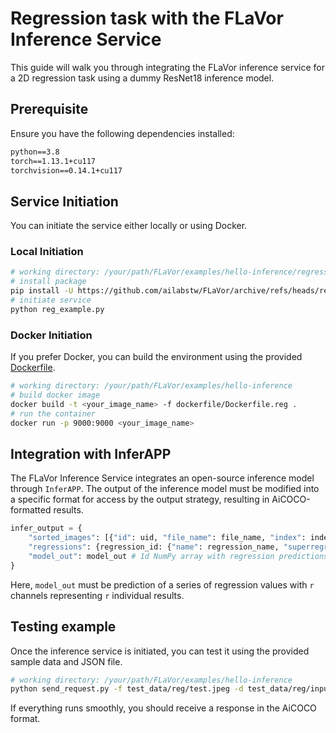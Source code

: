 # Regression task with the FLaVor Inference Service

This guide will walk you through integrating the FLaVor inference service for a 2D regression task using a dummy ResNet18 inference model.

## Prerequisite

Ensure you have the following dependencies installed:

```txt
python==3.8
torch==1.13.1+cu117
torchvision==0.14.1+cu117
```

## Service Initiation

You can initiate the service either locally or using Docker.

### Local Initiation

```bash
# working directory: /your/path/FLaVor/examples/hello-inference/regression_example
# install package
pip install -U https://github.com/ailabstw/FLaVor/archive/refs/heads/release/stable.zip && pip install "flavor[infer]"
# initiate service
python reg_example.py
```

### Docker Initiation

If you prefer Docker, you can build the environment using the provided [Dockerfile](../dockerfile/Dockerfile.reg).

```bash
# working directory: /your/path/FLaVor/examples/hello-inference
# build docker image
docker build -t <your_image_name> -f dockerfile/Dockerfile.reg .
# run the container
docker run -p 9000:9000 <your_image_name>
```

## Integration with InferAPP

The FLaVor Inference Service integrates an open-source inference model through `InferAPP`. The output of the inference model must be modified into a specific format for access by the output strategy, resulting in AiCOCO-formatted results.

```python
infer_output = {
    "sorted_images": [{"id": uid, "file_name": file_name, "index": index, ...}, ...],
    "regressions": {regression_id: {"name": regression_name, "superregression_name": superregression_name, ...}, ...},
    "model_out": model_out # 1d NumPy array with regression predictions
}
```

Here, `model_out` must be prediction of a series of regression values with `r` channels representing `r` individual results.

## Testing example

Once the inference service is initiated, you can test it using the provided sample data and JSON file.

```bash
# working directory: /your/path/FLaVor/examples/hello-inference
python send_request.py -f test_data/reg/test.jpeg -d test_data/reg/input.json
```

If everything runs smoothly, you should receive a response in the AiCOCO format.
